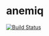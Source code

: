 # anemiq
[![Build Status](https://travis-ci.org/anemiq/anemiq.svg?branch=develop)](https://travis-ci.org/anemiq/anemiq)
